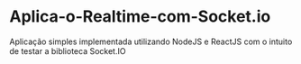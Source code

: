 # Aplica-o-Realtime-com-Socket.io

Aplicação simples implementada utilizando NodeJS e ReactJS com o intuito de testar a biblioteca Socket.IO

